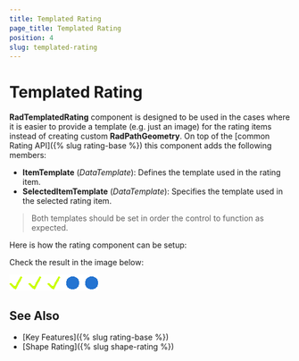 ```yaml
---
title: Templated Rating
page_title: Templated Rating
position: 4
slug: templated-rating
---
```


# Templated Rating

**RadTemplatedRating** component is designed to be used in the cases where it is easier to provide a template (e.g. just an image) for the rating items instead of creating custom **RadPathGeometry**. On top of the [common Rating API]({% slug rating-base %}) this component adds the following members:

* **ItemTemplate** (*DataTemplate*): Defines the template used in the rating item.
* **SelectedItemTemplate** (*DataTemplate*): Specifies the template used in the selected rating item.

> Both templates should be set in order the control to function as expected.

Here is how the rating component can be setup:

<snippet id='rating-templates'/>

Check the result in the image below:

![](images/rating-templates.png)

## See Also

- [Key Features]({% slug rating-base %})
- [Shape Rating]({% slug shape-rating %})
